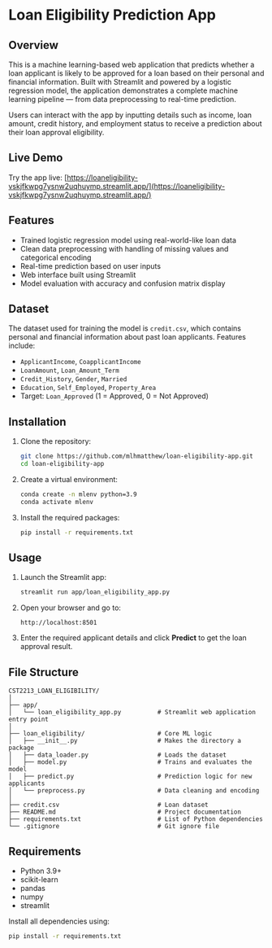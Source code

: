 # Loan Eligibility Prediction App

## Overview

This is a machine learning-based web application that predicts whether a loan applicant is likely to be approved for a loan based on their personal and financial information. Built with Streamlit and powered by a logistic regression model, the application demonstrates a complete machine learning pipeline — from data preprocessing to real-time prediction.

Users can interact with the app by inputting details such as income, loan amount, credit history, and employment status to receive a prediction about their loan approval eligibility.

## Live Demo

Try the app live: [https://loaneligibility-vskjfkwpg7ysnw2uqhuymp.streamlit.app/](https://loaneligibility-vskjfkwpg7ysnw2uqhuymp.streamlit.app/)

## Features

- Trained logistic regression model using real-world-like loan data
- Clean data preprocessing with handling of missing values and categorical encoding
- Real-time prediction based on user inputs
- Web interface built using Streamlit
- Model evaluation with accuracy and confusion matrix display

## Dataset

The dataset used for training the model is `credit.csv`, which contains personal and financial information about past loan applicants. Features include:

- `ApplicantIncome`, `CoapplicantIncome`
- `LoanAmount`, `Loan_Amount_Term`
- `Credit_History`, `Gender`, `Married`
- `Education`, `Self_Employed`, `Property_Area`
- Target: `Loan_Approved` (1 = Approved, 0 = Not Approved)

## Installation

1. Clone the repository:
   ```bash
   git clone https://github.com/mlhmatthew/loan-eligibility-app.git
   cd loan-eligibility-app
   ```

2. Create a virtual environment:
   ```bash
   conda create -n mlenv python=3.9
   conda activate mlenv
   ```

3. Install the required packages:
   ```bash
   pip install -r requirements.txt
   ```

## Usage

1. Launch the Streamlit app:
   ```bash
   streamlit run app/loan_eligibility_app.py
   ```

2. Open your browser and go to:
   ```
   http://localhost:8501
   ```

3. Enter the required applicant details and click **Predict** to get the loan approval result.

## File Structure

```
CST2213_LOAN_ELIGIBILITY/
│
├── app/
│   └── loan_eligibility_app.py          # Streamlit web application entry point
│
├── loan_eligibility/                    # Core ML logic
│   ├── __init__.py                      # Makes the directory a package
│   ├── data_loader.py                   # Loads the dataset
│   ├── model.py                         # Trains and evaluates the model
│   ├── predict.py                       # Prediction logic for new applicants
│   └── preprocess.py                    # Data cleaning and encoding
│
├── credit.csv                           # Loan dataset
├── README.md                            # Project documentation
├── requirements.txt                     # List of Python dependencies
└── .gitignore                           # Git ignore file

```

## Requirements

- Python 3.9+
- scikit-learn
- pandas
- numpy
- streamlit

Install all dependencies using:
```bash
pip install -r requirements.txt
```
